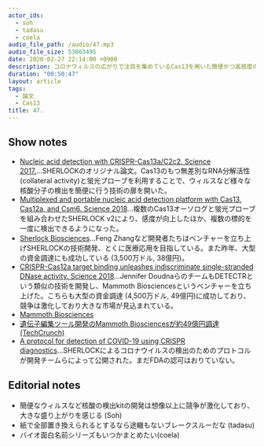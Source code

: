 ```yaml
---
actor_ids:
  - soh
  - tadasu
  - coela
audio_file_path: /audio/47.mp3
audio_file_size: 53863495 
date: 2020-02-27 22:14:00 +0900
description: コロナウィルスの広がりで注目を集めているCas13を用いた簡便かつ高感度の核酸検出法であるSHERLOCKという技術について原著論文を紹介しました。
duration: "00:50:47"
layout: article
tags: 
  - 論文
  - Cas13
title: 47. 
---
```


## Show notes
- [Nucleic acid detection with CRISPR-Cas13a/C2c2. Science 2017.](https://www.ncbi.nlm.nih.gov/pubmed/28408723)...SHERLOCKのオリジナル論文。Cas13のもつ無差別なRNA分解活性 (collateral activity)と蛍光プローブを利用することで、ウィルスなど様々な核酸分子の検出を簡便に行う技術の扉を開いた。
- [Multiplexed and portable nucleic acid detection platform with Cas13, Cas12a, and Csm6. Science 2018](https://www.ncbi.nlm.nih.gov/pubmed/29449508)...複数のCas13オーソログと蛍光プローブを組み合わせたSHERLOCK v2により、感度が向上したほか、複数の標的を一度に検出できるようになった。
- [Sherlock Biosciences](https://sherlock.bio/)...Feng Zhangなど開発者たちはベンチャーを立ち上げSHERLOCKの技術開発、とくに医療応用を目指している。また昨年、大型の資金調達にも成功している (3,500万ドル, 38億円)。
- [CRISPR-Cas12a target binding unleashes indiscriminate single-stranded DNase activity. Science 2018](https://www.ncbi.nlm.nih.gov/pubmed/29449511)...Jennifer DoudnaらのチームもDETECTRという類似の技術を開発し、Mammoth Biosciencesというベンチャーを立ち上げた。こちらも大型の資金調達 (4,500万ドル, 49億円)に成功しており、競争は激化しており大きな市場が見込まれている。
- [Mammoth Biosciences](https://mammoth.bio/)
- [遺伝子編集ツール開発のMammoth Biosciencesが約49億円調達 (TechCrunch)](https://jp.techcrunch.com/2020/02/02/2020-01-30-mammoth-biosciences-aims-to-be-illumina-for-the-gene-editing-generation/)
- [A protocol for detection of COVID-19 using CRISPR diagnostics](https://www.broadinstitute.org/files/publications/special/COVID-19%20detection%20(updated).pdf)...SHERLOCKによるコロナウイルスの検出のためのプロトコルが開発チームらによって公開された。まだFDAの認可はおりていない。

## Editorial notes
- 簡便なウィルスなど核酸の検出kitの開発は想像以上に競争が激化しており、大きな盛り上がりを感じる (Soh)
- 紙で全部置き換えられるとするなら途轍もないブレークスルーだな (tadasu)
- バイオ面白名前シリーズもいつかまとめたい(coela)
